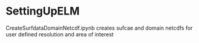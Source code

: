 # SettingUpELM

CreateSurfdataDomainNetcdf.ipynb creates sufcae and domain netcdfs for user defined resolution and area of interest
